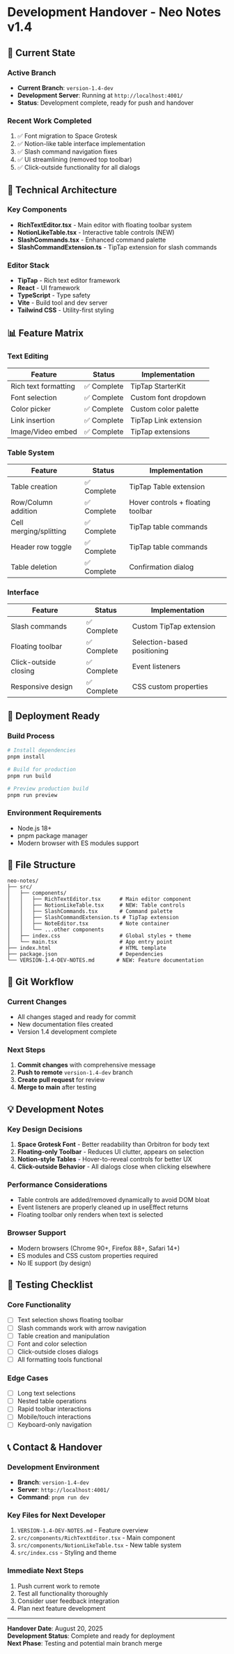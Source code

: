 # Development Handover - Neo Notes v1.4

## 🎯 **Current State**

### Active Branch
- **Current Branch**: `version-1.4-dev`
- **Development Server**: Running at `http://localhost:4001/`
- **Status**: Development complete, ready for push and handover

### Recent Work Completed
1. ✅ Font migration to Space Grotesk
2. ✅ Notion-like table interface implementation
3. ✅ Slash command navigation fixes
4. ✅ UI streamlining (removed top toolbar)
5. ✅ Click-outside functionality for all dialogs

## 🔧 **Technical Architecture**

### Key Components
- **RichTextEditor.tsx** - Main editor with floating toolbar system
- **NotionLikeTable.tsx** - Interactive table controls (NEW)
- **SlashCommands.tsx** - Enhanced command palette
- **SlashCommandExtension.ts** - TipTap extension for slash commands

### Editor Stack
- **TipTap** - Rich text editor framework
- **React** - UI framework
- **TypeScript** - Type safety
- **Vite** - Build tool and dev server
- **Tailwind CSS** - Utility-first styling

## 📊 **Feature Matrix**

### Text Editing
| Feature | Status | Implementation |
|---------|--------|----------------|
| Rich text formatting | ✅ Complete | TipTap StarterKit |
| Font selection | ✅ Complete | Custom font dropdown |
| Color picker | ✅ Complete | Custom color palette |
| Link insertion | ✅ Complete | TipTap Link extension |
| Image/Video embed | ✅ Complete | TipTap extensions |

### Table System
| Feature | Status | Implementation |
|---------|--------|----------------|
| Table creation | ✅ Complete | TipTap Table extension |
| Row/Column addition | ✅ Complete | Hover controls + floating toolbar |
| Cell merging/splitting | ✅ Complete | TipTap table commands |
| Header row toggle | ✅ Complete | TipTap table commands |
| Table deletion | ✅ Complete | Confirmation dialog |

### Interface
| Feature | Status | Implementation |
|---------|--------|----------------|
| Slash commands | ✅ Complete | Custom TipTap extension |
| Floating toolbar | ✅ Complete | Selection-based positioning |
| Click-outside closing | ✅ Complete | Event listeners |
| Responsive design | ✅ Complete | CSS custom properties |

## 🚀 **Deployment Ready**

### Build Process
```bash
# Install dependencies
pnpm install

# Build for production
pnpm run build

# Preview production build
pnpm run preview
```

### Environment Requirements
- Node.js 18+
- pnpm package manager
- Modern browser with ES modules support

## 📁 **File Structure**

```
neo-notes/
├── src/
│   ├── components/
│   │   ├── RichTextEditor.tsx      # Main editor component
│   │   ├── NotionLikeTable.tsx     # NEW: Table controls
│   │   ├── SlashCommands.tsx       # Command palette
│   │   ├── SlashCommandExtension.ts # TipTap extension
│   │   ├── NoteEditor.tsx          # Note container
│   │   └── ...other components
│   ├── index.css                   # Global styles + theme
│   └── main.tsx                    # App entry point
├── index.html                      # HTML template
├── package.json                    # Dependencies
└── VERSION-1.4-DEV-NOTES.md       # NEW: Feature documentation
```

## 🔄 **Git Workflow**

### Current Changes
- All changes staged and ready for commit
- New documentation files created
- Version 1.4 development complete

### Next Steps
1. **Commit changes** with comprehensive message
2. **Push to remote** `version-1.4-dev` branch
3. **Create pull request** for review
4. **Merge to main** after testing

## 💡 **Development Notes**

### Key Design Decisions
1. **Space Grotesk Font** - Better readability than Orbitron for body text
2. **Floating-only Toolbar** - Reduces UI clutter, appears on selection
3. **Notion-style Tables** - Hover-to-reveal controls for better UX
4. **Click-outside Behavior** - All dialogs close when clicking elsewhere

### Performance Considerations
- Table controls are added/removed dynamically to avoid DOM bloat
- Event listeners are properly cleaned up in useEffect returns
- Floating toolbar only renders when text is selected

### Browser Support
- Modern browsers (Chrome 90+, Firefox 88+, Safari 14+)
- ES modules and CSS custom properties required
- No IE support (by design)

## 🧪 **Testing Checklist**

### Core Functionality
- [ ] Text selection shows floating toolbar
- [ ] Slash commands work with arrow navigation
- [ ] Table creation and manipulation
- [ ] Font and color selection
- [ ] Click-outside closes dialogs
- [ ] All formatting tools functional

### Edge Cases
- [ ] Long text selections
- [ ] Nested table operations
- [ ] Rapid toolbar interactions
- [ ] Mobile/touch interactions
- [ ] Keyboard-only navigation

## 📞 **Contact & Handover**

### Development Environment
- **Branch**: `version-1.4-dev`
- **Server**: `http://localhost:4001/`
- **Command**: `pnpm run dev`

### Key Files for Next Developer
1. `VERSION-1.4-DEV-NOTES.md` - Feature overview
2. `src/components/RichTextEditor.tsx` - Main component
3. `src/components/NotionLikeTable.tsx` - New table system
4. `src/index.css` - Styling and theme

### Immediate Next Steps
1. Push current work to remote
2. Test all functionality thoroughly
3. Consider user feedback integration
4. Plan next feature development

---

**Handover Date**: August 20, 2025  
**Development Status**: Complete and ready for deployment  
**Next Phase**: Testing and potential main branch merge